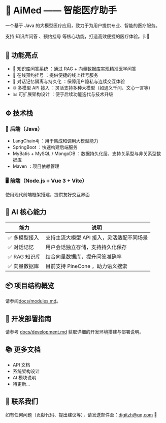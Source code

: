 # 🏥 AiMed —— 智能医疗助手

一个基于 Java 的大模型医疗应用，致力于为用户提供专业、智能的医疗服务。

支持 知识库问答 、预约挂号 等核心功能，打造高效便捷的医疗体验。🩺🤖

## 🚀 功能亮点

- 💬 知识库问答系统 ：通过 RAG + 向量数据库实现精准医学问答
- 📅 在线预约挂号 ：提供便捷的线上挂号服务
- 🔐 对话记忆隔离与持久化 ：保障用户隐私与连续交互体验
- 🌐 多模型 API 接入 ：灵活支持多种大模型（如通义千问、文心一言等）
- 📊 可扩展架构设计 ：便于后续功能迭代与技术升级

## ⚙️ 技术栈

### 🧠 后端（Java）

- LangChain4j ：用于集成和调用大模型能力
- SpringBoot ：快速构建后端服务
- MyBatis + MySQL / MongoDB ：数据持久化层，支持关系型与非关系型数据库
- Maven ：项目依赖管理

### 🖥️ 前端（Node.js + Vue 3 + Vite）

使用现代前端框架搭建，提供友好交互界面

## 🤖 AI 核心能力

| 能力       |说明|
|----------|--|
| ✅ 多模型接入  |支持主流大模型 API 接入，灵活适配不同场景|
| ✅ 对话记忆   |用户会话独立存储，支持持久化保存|
| ✅ RAG 知识库 |结合向量数据库，提升问答准确率|
| ✅ 向量数据库  |目前支持 PineCone ，助力语义搜索|

## 📦 项目结构概览

请参阅[docs/modules.md](docs%2Fmodules.md)。

## 📌 开发部署指南

请参考 [docs/development.md](docs%2Fdevelopment.md) 获取详细的开发环境搭建与部署说明。

## 📚 更多文档

- API 文档
- 系统架构设计
- AI 模块说明
- 待更新...

## 📧 联系我们

如有任何问题（贡献代码、提出建议等），请发送邮件至：digitzh@qq.com 📨
